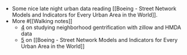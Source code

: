 - Some nice late night urban data reading [[Boeing - Street Network Models and Indicators for Every Urban Area in the World]].
- More #[[Walking notes]]
	- [4](((62d4158e-f7cf-4c54-b6a0-4514bab3e74f))) on studying neighborhood gentrification with zillow and HMDA data
	- [5](((62d436fa-1ec4-46d9-8223-86b7933fed33))) on [[Boeing - Street Network Models and Indicators for Every Urban Area in the World]]
